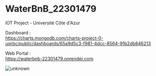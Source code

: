 # WaterBnB_22301479
IOT Project - Université Côte d'Azur

Dashboard :                                                                                              
https://charts.mongodb.com/charts-project-0-uqrbc/public/dashboards/65a9d5c3-f981-4dcc-8564-91b2db846213 

Web Portal :                                                                                             
https://waterbnb-22301479.onrender.com                                                                          


![unknown](https://github.com/rafaelbenaion/WaterBnB_22301479/assets/12467598/4ac85af6-ed1e-4bfc-9e07-f30ba279aa66)

